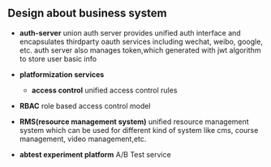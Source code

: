 ## Design about business system

- **auth-server** union auth server provides unified auth interface and encapsulates thirdparty oauth services including wechat, weibo, google, etc. auth server also manages token,which generated with jwt algorithm to store user basic info

- **platformization services** 
  - **access control** unified access control rules

- **RBAC** role based access control model

- **RMS(resource management system)** unified resource management system which can be used for different kind of system like cms, course management, video management,etc.

- **abtest experiment platform**  A/B Test service